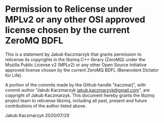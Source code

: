 # Permission to Relicense under MPLv2 or any other OSI approved license chosen by the current ZeroMQ BDFL

This is a statement by Jakub Kaczmarzyk
that grants permission to relicense its copyrights in the libzmq C++
library (ZeroMQ) under the Mozilla Public License v2 (MPLv2) or any other
Open Source Initiative approved license chosen by the current ZeroMQ
BDFL (Benevolent Dictator for Life).

A portion of the commits made by the Github handle "kaczmarj", with
commit author "Jakub Kaczmarzyk jakub.kaczmarzyk@gmail.com", are copyright of Jakub Kaczmarzyk.
This document hereby grants the libzmq project team to relicense libzmq,
including all past, present and future contributions of the author listed above.

Jakub Kaczmarzyk
2020/07/29
